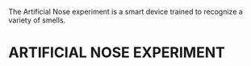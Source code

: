 
The Artificial Nose experiment is a smart device trained to recognize a variety of smells.
# ARTIFICIAL NOSE EXPERIMENT

